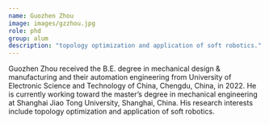 ```yaml
---
name: Guozhen Zhou
image: images/gzzhou.jpg
role: phd
group: alum
description: "topology optimization and application of soft robotics."
---
```


Guozhen Zhou received the B.E. degree in mechanical design & manufacturing and their automation engineering from University of Electronic Science and Technology of China, Chengdu, China, in 2022. He is currently working toward the master’s degree in mechanical engineering at Shanghai Jiao Tong University, Shanghai, China. His research interests include topology optimization and application of soft robotics.




